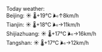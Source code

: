 Today weather:  
Beijing: ☀️   🌡️+19°C 🌬️↑8km/h  
Tianjin: ☀️   🌡️+18°C 🌬️→11km/h  
Shijiazhuang: ☀️   🌡️+17°C 🌬️→16km/h  
Tangshan: ☀️   🌡️+17°C 🌬️→12km/h  
